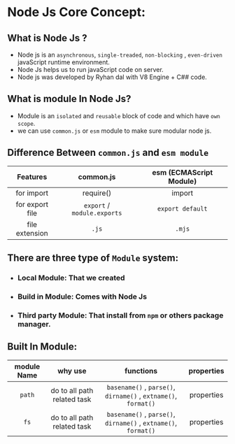 # Node Js Core Concept:

## What is Node Js ?

-  Node js is an `asynchronous`, `single-treaded`, `non-blocking` ,
   `even-driven` javaScript runtime environment.
-  Node Js helps us to run javaScript code on server.
-  Node js was developed by Ryhan dal with V8 Engine + C## code.

## What is module In Node Js?

-  Module is an `isolated` and `reusable` block of code and which have
   `own scope`.
-  we can use `common.js` or `esm` module to make sure modular node js.

## Difference Between `common.js` and `esm module`

|    Features     |          common.js          | esm (ECMAScript Module) |
| :-------------: | :-------------------------: | :---------------------: |
|   for import    |          require()          |         import          |
| for export file | `export` / `module.exports` |    `export default`     |
| file extension  |            `.js`            |         `.mjs`          |

## There are three type of `Module` system:

-  ### Local Module: That we created
-  ### Build in Module: Comes with Node Js
-  ### Third party Module: That install from `npm` or others package manager.

## Built In Module:

| module Name |           why use           |                            functions                            | properties |
| :---------: | :-------------------------: | :-------------------------------------------------------------: | :--------: |
|   `path`    | do to all path related task | `basename()` , `parse()`, `dirname()` , `extname()`, `format()` | properties |
|    `fs`     | do to all path related task | `basename()` , `parse()`, `dirname()` , `extname()`, `format()` | properties |

